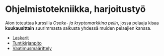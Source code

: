# Ohjelmistotekniikka, harjoitustyö

Aion toteuttaa kurssilla *Osake- ja kryptomarkkina pelin*, jossa pelaaja kisaa **kuukausittain** suurimmasta salkusta yhdessä muiden pelaajien kanssa.

- [Laskarit](laskarit/)
- [Tuntikirjanpito](dokumentaatio/tuntikirjanpito.md)
- [Vaatimusmäärittely](dokumentaatio/vaatimusmaarittely.md)
